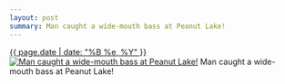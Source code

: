 ```yaml
---
layout: post
summary: Man caught a wide-mouth bass at Peanut Lake!
---
```


<p>
  <time><a href="/398">{{ page.date | date: "%B %e, %Y" }}</a></time>
  <a href="/398"><img src="{{ site.assets_url }}/398-484.jpg" srcset="{{ site.assets_url }}/398-968.jpg 968w, {{ site.assets_url }}/398-726.jpg 726w, {{ site.assets_url }}/398-484.jpg 484w, {{ site.assets_url }}/398-242.jpg 242w" sizes="(min-width: 700px) 50vw, calc(100vw - 2rem)" alt="Man caught a wide-mouth bass at Peanut Lake!" /></a>
  <span>Man caught a wide-mouth bass at Peanut Lake!</span>
</p>
